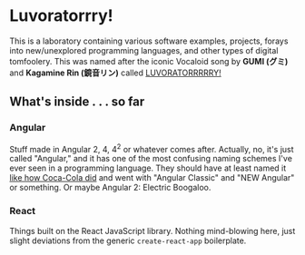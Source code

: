 # Luvoratorrry!
This is a laboratory containing various software examples, projects, forays into new/unexplored programming languages, and other types of digital tomfoolery. This was named after the iconic Vocaloid song by **GUMI (グミ)** and **Kagamine Rin (鏡音リン)** called [LUVORATORRRRRY!](https://vocaloid.fandom.com/wiki/LUVORATORRRRRY!)


## What's inside . . . so far

### Angular
Stuff made in Angular 2, 4, 4<sup>2</sup> or whatever comes after. Actually, no, it's just called "Angular," and it has one of the most confusing naming schemes I've ever seen in a programming language. They should have at least named it [like how Coca-Cola did](https://en.wikipedia.org/wiki/New_Coke) and went with "Angular Classic" and "NEW Angular" or something. Or maybe Angular 2: Electric Boogaloo.

### React
Things built on the React JavaScript library. Nothing mind-blowing here, just slight deviations from the generic `create-react-app` boilerplate.
